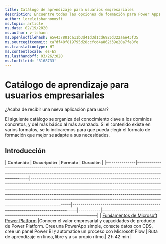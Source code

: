 ```yaml
---
title: Catálogo de aprendizaje para usuarios empresariales
description: Encuentre todas las opciones de formación para Power Apps
author: loreleishannonmsft
ms.topic: article
ms.date: 02/19/2020
ms.author: v-lshann
ms.openlocfilehash: e56437881ca11b3d41d3d1cd6921d322aae43f35
ms.sourcegitcommit: ca7df48f819795d28ccfcd4a862639e20a7fe8fe
ms.translationtype: HT
ms.contentlocale: es-ES
ms.lasthandoff: 03/26/2020
ms.locfileid: "3168733"
---
```

# <a name="business-users-learning-catalog"></a>Catálogo de aprendizaje para usuarios empresariales

¿Acaba de recibir una nueva aplicación para usar? 

El siguiente catálogo se organiza del conocimiento clave a los dominios concretos, y del más básico al más avanzado. Si el contenido existe en varios formatos, se lo indicaremos para que pueda elegir el formato de formación que mejor se adapte a sus necesidades. 
 

## <a name="get-started"></a>Introducción

| Contenido  | Descripción  | Formato  | Duración    | 
|---------------|------------------------------------------------------------------------------------------------------------------------------------------------------------------------------------|--------------------------------------------------------------------------------------------------------------------------------------------------------------------------------------------------------------------------------------------------------------------------------------------------------------------------------------------------------------------------------------------------------------------------|--------------------------------------------------------------------------------|-----------|---------------------------------------------------------------------------|
| [Fundamentos de Microsoft Power Platform](https://docs.microsoft.com/learn/paths/power-plat-fundamentals/)  |Conocer el valor empresarial y capacidades de producto de Power Platform. Cree una PowerApp simple, conecte datos con CDS, cree un panel Power BI y automatice un proceso con Microsoft Flow.| Ruta de aprendizaje en línea, libre y a su propio ritmo.|  2 h 42 min |
